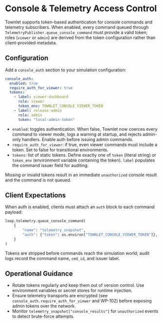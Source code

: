 # Console & Telemetry Access Control

Townlet supports token-based authentication for console commands and telemetry subscribers. When enabled, every command queued through `TelemetryPublisher.queue_console_command` must provide a valid token; roles (`viewer` or `admin`) are derived from the token configuration rather than client-provided metadata.

## Configuration

Add a `console_auth` section to your simulation configuration:

```yaml
console_auth:
  enabled: true
  require_auth_for_viewer: true
  tokens:
    - label: viewer-dashboard
      role: viewer
      token_env: TOWNLET_CONSOLE_VIEWER_TOKEN
    - label: release-admin
      role: admin
      token: "local-admin-token"
```

- `enabled`: toggles authentication. When false, Townlet now coerces every command to viewer mode, logs a warning at startup, and rejects admin-only handlers. Enable auth before issuing admin commands.
- `require_auth_for_viewer`: if true, even viewer commands must include a token. Set to false for transitional environments.
- `tokens`: list of static tokens. Define exactly one of `token` (literal string) or `token_env` (environment variable containing the token). `label` populates the command issuer field for auditing.

Missing or invalid tokens result in an immediate `unauthorized` console result and the command is not queued.

## Client Expectations

When auth is enabled, clients must attach an `auth` block to each command payload:

```python
loop.telemetry.queue_console_command(
    {
        "name": "telemetry_snapshot",
        "auth": {"token": os.environ["TOWNLET_CONSOLE_VIEWER_TOKEN"]},
    }
)
```

Tokens are stripped before commands reach the simulation world; audit logs record the command name, `cmd_id`, and issuer label.

## Operational Guidance

- Rotate tokens regularly and keep them out of version control. Use environment variables or secret stores for runtime injection.
- Ensure telemetry transports are encrypted (see `console_auth.require_auth_for_viewer` and WP-102) before exposing admin tokens over the network.
- Monitor `telemetry_snapshot["console_results"]` for `unauthorized` events to detect brute-force attempts.
